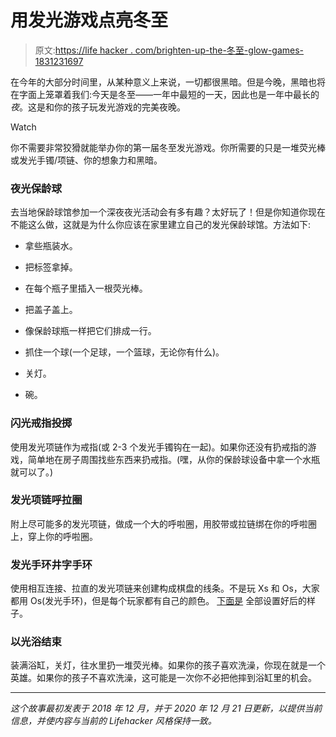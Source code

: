 # 用发光游戏点亮冬至

> 原文:[https://life hacker . com/brighten-up-the-冬至-glow-games-1831231697](https://lifehacker.com/brighten-up-the-winter-solstice-with-glow-games-1831231697)

在今年的大部分时间里，从某种意义上来说，一切都很黑暗。但是今晚，黑暗也将在字面上笼罩着我们:今天是冬至——一年中最短的一天，因此也是一年中最长的*夜*。这是和你的孩子玩发光游戏的完美夜晚。

Watch

你不需要非常狡猾就能举办你的第一届冬至发光游戏。你所需要的只是一堆荧光棒或发光手镯/项链、你的想象力和黑暗。

### **夜光保龄球**

去当地保龄球馆参加一个深夜夜光活动会有多有趣？太好玩了！但是你知道你现在不能这么做，这就是为什么你应该在家里建立自己的发光保龄球馆。方法如下:

*   拿些瓶装水。
*   把标签拿掉。

*   在每个瓶子里插入一根荧光棒。
*   把盖子盖上。
*   像保龄球瓶一样把它们排成一行。
*   抓住一个球(一个足球，一个篮球，无论你有什么)。
*   关灯。
*   碗。

### **闪光戒指投掷**

使用发光项链作为戒指(或 2-3 个发光手镯钩在一起)。如果你还没有扔戒指的游戏，简单地在房子周围找些东西来扔戒指。(嘿，从你的保龄球设备中拿一个水瓶就可以了。)

### **发光项链呼拉圈**

附上尽可能多的发光项链，做成一个大的呼啦圈，用胶带或拉链绑在你的呼啦圈上，穿上你的呼啦圈。

### **发光手环井字手环**

使用相互连接、拉直的发光项链来创建构成棋盘的线条。不是玩 Xs 和 Os，大家都用 Os(发光手环)，但是每个玩家都有自己的颜色。 [下面是](https://www.makeandtakes.com/glow-stick-tic-tac-toe) 全部设置好后的样子。

### **以光浴结束**

装满浴缸，关灯，往水里扔一堆荧光棒。如果你的孩子喜欢洗澡，你现在就是一个英雄。如果你的孩子不喜欢洗澡，这可能是一次你不必把他摔到浴缸里的机会。

* * *

*这个故事最初发表于 2018 年 12 月，并于 2020 年 12 月 21 日更新，以提供当前信息，并使内容与当前的 Lifehacker 风格保持一致。*